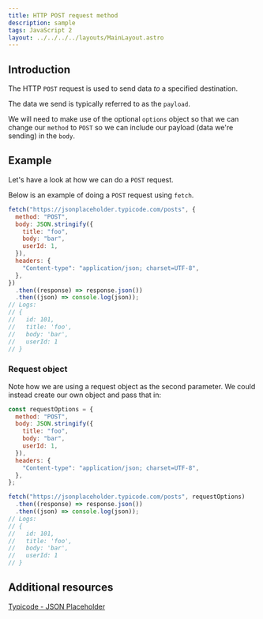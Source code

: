 ```yaml
---
title: HTTP POST request method
description: sample
tags: JavaScript 2
layout: ../../../../layouts/MainLayout.astro
---
```


## Introduction

The HTTP `POST` request is used to send data _to_ a specified destination.

The data we send is typically referred to as the `payload`.

We will need to make use of the optional `options` object so that we can change our `method` to `POST` so we can include our payload (data we're sending) in the `body`.

## Example

Let's have a look at how we can do a `POST` request.

Below is an example of doing a `POST` request using `fetch`.

```js
fetch("https://jsonplaceholder.typicode.com/posts", {
  method: "POST",
  body: JSON.stringify({
    title: "foo",
    body: "bar",
    userId: 1,
  }),
  headers: {
    "Content-type": "application/json; charset=UTF-8",
  },
})
  .then((response) => response.json())
  .then((json) => console.log(json));
// Logs:
// {
//   id: 101,
//   title: 'foo',
//   body: 'bar',
//   userId: 1
// }
```

### Request object

Note how we are using a request object as the second parameter. We could instead create our own object and pass that in:

```js
const requestOptions = {
  method: "POST",
  body: JSON.stringify({
    title: "foo",
    body: "bar",
    userId: 1,
  }),
  headers: {
    "Content-type": "application/json; charset=UTF-8",
  },
};

fetch("https://jsonplaceholder.typicode.com/posts", requestOptions)
  .then((response) => response.json())
  .then((json) => console.log(json));
// Logs:
// {
//   id: 101,
//   title: 'foo',
//   body: 'bar',
//   userId: 1
// }
```

## Additional resources

[Typicode - JSON Placeholder](https://jsonplaceholder.typicode.com/guide/)
